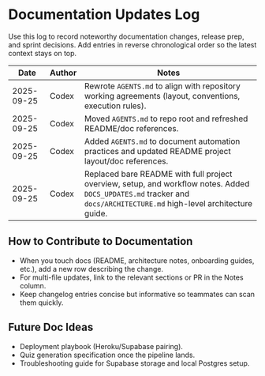 # Documentation Updates Log

Use this log to record noteworthy documentation changes, release prep, and sprint decisions. Add entries in reverse chronological order so the latest context stays on top.

| Date       | Author  | Notes |
|------------|---------|-------|
| 2025-09-25 | Codex   | Rewrote `AGENTS.md` to align with repository working agreements (layout, conventions, execution rules). |
| 2025-09-25 | Codex   | Moved `AGENTS.md` to repo root and refreshed README/doc references. |
| 2025-09-25 | Codex   | Added `AGENTS.md` to document automation practices and updated README project layout/doc references. |
| 2025-09-25 | Codex   | Replaced bare README with full project overview, setup, and workflow notes. Added `DOCS_UPDATES.md` tracker and `docs/ARCHITECTURE.md` high-level architecture guide. |

## How to Contribute to Documentation
- When you touch docs (README, architecture notes, onboarding guides, etc.), add a new row describing the change.
- For multi-file updates, link to the relevant sections or PR in the Notes column.
- Keep changelog entries concise but informative so teammates can scan them quickly.

## Future Doc Ideas
- Deployment playbook (Heroku/Supabase pairing).
- Quiz generation specification once the pipeline lands.
- Troubleshooting guide for Supabase storage and local Postgres setup.

